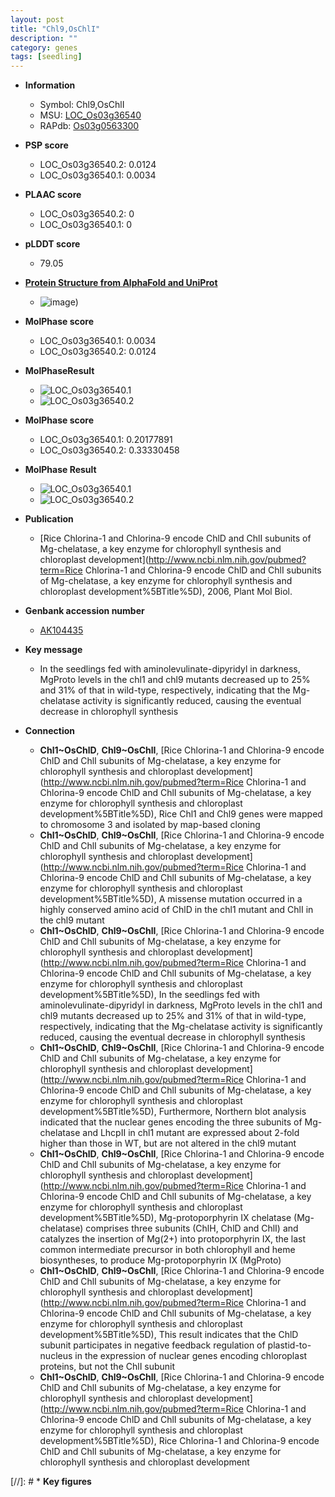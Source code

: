 ```yaml
---
layout: post
title: "Chl9,OsChlI"
description: ""
category: genes
tags: [seedling]
---
```


* **Information**  
    + Symbol: Chl9,OsChlI  
    + MSU: [LOC_Os03g36540](http://rice.plantbiology.msu.edu/cgi-bin/ORF_infopage.cgi?orf=LOC_Os03g36540)  
    + RAPdb: [Os03g0563300](http://rapdb.dna.affrc.go.jp/viewer/gbrowse_details/irgsp1?name=Os03g0563300)  

* **PSP score**  
    + LOC_Os03g36540.2: 0.0124 
    + LOC_Os03g36540.1: 0.0034 

* **PLAAC score**  
    + LOC_Os03g36540.2: 0 
    + LOC_Os03g36540.1: 0 

* **pLDDT score**
    + 79.05

* **[Protein Structure from AlphaFold and UniProt](https://www.uniprot.org/uniprotkb/Q53RM0/entry#structure)**
    + ![image](https://ricepsp.github.io/images/Q5/AF-Q53RM0-F1.png))

* **MolPhase score**
    + LOC_Os03g36540.1: 0.0034
    + LOC_Os03g36540.2: 0.0124

* **MolPhaseResult**
    + ![LOC_Os03g36540.1](https://ricepsp.github.io/pictures/LOC_Os03g/LOC_Os03g36540.1.png)
    + ![LOC_Os03g36540.2](https://ricepsp.github.io/pictures/LOC_Os03g/LOC_Os03g36540.2.png)

* **MolPhase score**
    + LOC_Os03g36540.1: 0.20177891
    + LOC_Os03g36540.2: 0.33330458

* **MolPhase Result**
    + ![LOC_Os03g36540.1](https://304243504.github.io/Pictures/LOC_Os03g/LOC_Os03g36540.1.png)
    + ![LOC_Os03g36540.2](https://304243504.github.io/Pictures/LOC_Os03g/LOC_Os03g36540.2.png)

* **Publication**  
    + [Rice Chlorina-1 and Chlorina-9 encode ChlD and ChlI subunits of Mg-chelatase, a key enzyme for chlorophyll synthesis and chloroplast development](http://www.ncbi.nlm.nih.gov/pubmed?term=Rice Chlorina-1 and Chlorina-9 encode ChlD and ChlI subunits of Mg-chelatase, a key enzyme for chlorophyll synthesis and chloroplast development%5BTitle%5D), 2006, Plant Mol Biol.

* **Genbank accession number**  
    + [AK104435](http://www.ncbi.nlm.nih.gov/nuccore/AK104435)

* **Key message**  
    + In the seedlings fed with aminolevulinate-dipyridyl in darkness, MgProto levels in the chl1 and chl9 mutants decreased up to 25% and 31% of that in wild-type, respectively, indicating that the Mg-chelatase activity is significantly reduced, causing the eventual decrease in chlorophyll synthesis

* **Connection**  
    + __Chl1~OsChlD__, __Chl9~OsChlI__, [Rice Chlorina-1 and Chlorina-9 encode ChlD and ChlI subunits of Mg-chelatase, a key enzyme for chlorophyll synthesis and chloroplast development](http://www.ncbi.nlm.nih.gov/pubmed?term=Rice Chlorina-1 and Chlorina-9 encode ChlD and ChlI subunits of Mg-chelatase, a key enzyme for chlorophyll synthesis and chloroplast development%5BTitle%5D), Rice Chl1 and Chl9 genes were mapped to chromosome 3 and isolated by map-based cloning
    + __Chl1~OsChlD__, __Chl9~OsChlI__, [Rice Chlorina-1 and Chlorina-9 encode ChlD and ChlI subunits of Mg-chelatase, a key enzyme for chlorophyll synthesis and chloroplast development](http://www.ncbi.nlm.nih.gov/pubmed?term=Rice Chlorina-1 and Chlorina-9 encode ChlD and ChlI subunits of Mg-chelatase, a key enzyme for chlorophyll synthesis and chloroplast development%5BTitle%5D), A missense mutation occurred in a highly conserved amino acid of ChlD in the chl1 mutant and ChlI in the chl9 mutant
    + __Chl1~OsChlD__, __Chl9~OsChlI__, [Rice Chlorina-1 and Chlorina-9 encode ChlD and ChlI subunits of Mg-chelatase, a key enzyme for chlorophyll synthesis and chloroplast development](http://www.ncbi.nlm.nih.gov/pubmed?term=Rice Chlorina-1 and Chlorina-9 encode ChlD and ChlI subunits of Mg-chelatase, a key enzyme for chlorophyll synthesis and chloroplast development%5BTitle%5D), In the seedlings fed with aminolevulinate-dipyridyl in darkness, MgProto levels in the chl1 and chl9 mutants decreased up to 25% and 31% of that in wild-type, respectively, indicating that the Mg-chelatase activity is significantly reduced, causing the eventual decrease in chlorophyll synthesis
    + __Chl1~OsChlD__, __Chl9~OsChlI__, [Rice Chlorina-1 and Chlorina-9 encode ChlD and ChlI subunits of Mg-chelatase, a key enzyme for chlorophyll synthesis and chloroplast development](http://www.ncbi.nlm.nih.gov/pubmed?term=Rice Chlorina-1 and Chlorina-9 encode ChlD and ChlI subunits of Mg-chelatase, a key enzyme for chlorophyll synthesis and chloroplast development%5BTitle%5D), Furthermore, Northern blot analysis indicated that the nuclear genes encoding the three subunits of Mg-chelatase and LhcpII in chl1 mutant are expressed about 2-fold higher than those in WT, but are not altered in the chl9 mutant
    + __Chl1~OsChlD__, __Chl9~OsChlI__, [Rice Chlorina-1 and Chlorina-9 encode ChlD and ChlI subunits of Mg-chelatase, a key enzyme for chlorophyll synthesis and chloroplast development](http://www.ncbi.nlm.nih.gov/pubmed?term=Rice Chlorina-1 and Chlorina-9 encode ChlD and ChlI subunits of Mg-chelatase, a key enzyme for chlorophyll synthesis and chloroplast development%5BTitle%5D), Mg-protoporphyrin IX chelatase (Mg-chelatase) comprises three subunits (ChlH, ChlD and ChlI) and catalyzes the insertion of Mg(2+) into protoporphyrin IX, the last common intermediate precursor in both chlorophyll and heme biosyntheses, to produce Mg-protoporphyrin IX (MgProto)
    + __Chl1~OsChlD__, __Chl9~OsChlI__, [Rice Chlorina-1 and Chlorina-9 encode ChlD and ChlI subunits of Mg-chelatase, a key enzyme for chlorophyll synthesis and chloroplast development](http://www.ncbi.nlm.nih.gov/pubmed?term=Rice Chlorina-1 and Chlorina-9 encode ChlD and ChlI subunits of Mg-chelatase, a key enzyme for chlorophyll synthesis and chloroplast development%5BTitle%5D), This result indicates that the ChlD subunit participates in negative feedback regulation of plastid-to-nucleus in the expression of nuclear genes encoding chloroplast proteins, but not the ChlI subunit
    + __Chl1~OsChlD__, __Chl9~OsChlI__, [Rice Chlorina-1 and Chlorina-9 encode ChlD and ChlI subunits of Mg-chelatase, a key enzyme for chlorophyll synthesis and chloroplast development](http://www.ncbi.nlm.nih.gov/pubmed?term=Rice Chlorina-1 and Chlorina-9 encode ChlD and ChlI subunits of Mg-chelatase, a key enzyme for chlorophyll synthesis and chloroplast development%5BTitle%5D), Rice Chlorina-1 and Chlorina-9 encode ChlD and ChlI subunits of Mg-chelatase, a key enzyme for chlorophyll synthesis and chloroplast development

[//]: # * **Key figures**  


